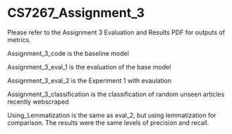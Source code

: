 # CS7267_Assignment_3

Please refer to the Assignment 3 Evaluation and Results PDF for outputs of metrics.

Assignment_3_code is the baseline model

Assignment_3_eval_1 is the evaluation of the base model

Assignment_3_eval_2 is the Experiment 1 with evaulation

Assignment_3_classification is the classification of random unseen articles recently webscraped

Using_Lemmatization is the same as eval_2, but using lemmatization for comparison. The results were the same levels of precision and recall.
